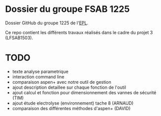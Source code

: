 Dossier du groupe FSAB 1225
===========

Dossier GitHub du groupe 1225 de l'[EPL](http://www.uclouvain.be/epl.html). 

Ce repo contient les différents travaux réalisés dans le cadre du projet 3 (LFSAB1503).

TODO
=====
* texte analyse parametrique
* interaction command line
* comparaison aspen+ avec notre outil de gestion
* ajout description detaillee sur chaque fonction de l'outil
* ajout calcul et fonction pour dimensionnement des vannes de sécurité (TIM)
* ajout étude electrolyse (environnement) tache 8 (ARNAUD)
* comparaison des différentes méthodes d'aspen+ (DAVID)



